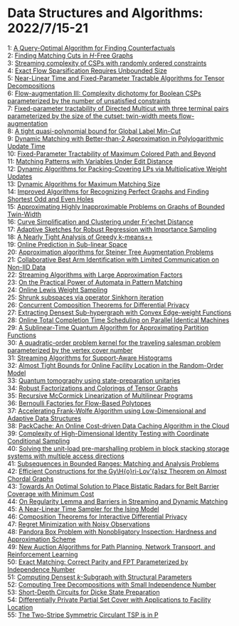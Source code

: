 # Data Structures and Algorithms: 2022/7/15-21  
1: [A Query-Optimal Algorithm for Finding Counterfactuals](https://doi.org/10.48550/arXiv.2207.07072)  
2: [Finding Matching Cuts in $H$-Free Graphs](https://doi.org/10.48550/arXiv.2207.07095)  
3: [Streaming complexity of CSPs with randomly ordered constraints](https://doi.org/10.48550/arXiv.2207.07158)  
4: [Exact Flow Sparsification Requires Unbounded Size](https://doi.org/10.48550/arXiv.2207.07363)  
5: [Near-Linear Time and Fixed-Parameter Tractable Algorithms for Tensor  Decompositions](https://doi.org/10.48550/arXiv.2207.07417)  
6: [Flow-augmentation III: Complexity dichotomy for Boolean CSPs  parameterized by the number of unsatisfied constraints](https://doi.org/10.48550/arXiv.2207.07422)  
7: [Fixed-parameter tractability of Directed Multicut with three terminal  pairs parameterized by the size of the cutset: twin-width meets  flow-augmentation](https://doi.org/10.48550/arXiv.2207.07425)  
8: [A tight quasi-polynomial bound for Global Label Min-Cut](https://doi.org/10.48550/arXiv.2207.07426)  
9: [Dynamic Matching with Better-than-2 Approximation in Polylogarithmic  Update Time](https://doi.org/10.48550/arXiv.2207.07438)  
10: [Fixed-Parameter Tractability of Maximum Colored Path and Beyond](https://doi.org/10.48550/arXiv.2207.07449)  
11: [Matching Patterns with Variables Under Edit Distance](https://doi.org/10.48550/arXiv.2207.07477)  
12: [Dynamic Algorithms for Packing-Covering LPs via Multiplicative Weight  Updates](https://doi.org/10.48550/arXiv.2207.07519)  
13: [Dynamic Algorithms for Maximum Matching Size](https://doi.org/10.48550/arXiv.2207.07607)  
14: [Improved Algorithms for Recognizing Perfect Graphs and Finding Shortest  Odd and Even Holes](https://doi.org/10.48550/arXiv.2207.07613)  
15: [Approximating Highly Inapproximable Problems on Graphs of Bounded  Twin-Width](https://doi.org/10.48550/arXiv.2207.07708)  
16: [Curve Simplification and Clustering under Fr\'echet Distance](https://doi.org/10.48550/arXiv.2207.07809)  
17: [Adaptive Sketches for Robust Regression with Importance Sampling](https://doi.org/10.48550/arXiv.2207.07822)  
18: [A Nearly Tight Analysis of Greedy k-means++](https://doi.org/10.48550/arXiv.2207.07949)  
19: [Online Prediction in Sub-linear Space](https://doi.org/10.48550/arXiv.2207.07974)  
20: [Approximation algorithms for Steiner Tree Augmentation Problems](https://doi.org/10.48550/arXiv.2207.07983)  
21: [Collaborative Best Arm Identification with Limited Communication on  Non-IID Data](https://doi.org/10.48550/arXiv.2207.08015)  
22: [Streaming Algorithms with Large Approximation Factors](https://doi.org/10.48550/arXiv.2207.08075)  
23: [On the Practical Power of Automata in Pattern Matching](https://doi.org/10.48550/arXiv.2207.08120)  
24: [Online Lewis Weight Sampling](https://doi.org/10.48550/arXiv.2207.08268)  
25: [Shrunk subspaces via operator Sinkhorn iteration](https://doi.org/10.48550/arXiv.2207.08311)  
26: [Concurrent Composition Theorems for Differential Privacy](https://doi.org/10.48550/arXiv.2207.08335)  
27: [Extracting Densest Sub-hypergraph with Convex Edge-weight Functions](https://doi.org/10.48550/arXiv.2207.08340)  
28: [Online Total Completion Time Scheduling on Parallel Identical Machines](https://doi.org/10.48550/arXiv.2207.08550)  
29: [A Sublinear-Time Quantum Algorithm for Approximating Partition Functions](https://doi.org/10.48550/arXiv.2207.08643)  
30: [A quadratic-order problem kernel for the traveling salesman problem  parameterized by the vertex cover number](https://doi.org/10.48550/arXiv.2207.08678)  
31: [Streaming Algorithms for Support-Aware Histograms](https://doi.org/10.48550/arXiv.2207.08686)  
32: [Almost Tight Bounds for Online Facility Location in the Random-Order  Model](https://doi.org/10.48550/arXiv.2207.08783)  
33: [Quantum tomography using state-preparation unitaries](https://doi.org/10.48550/arXiv.2207.08800)  
34: [Robust Factorizations and Colorings of Tensor Graphs](https://doi.org/10.48550/arXiv.2207.08913)  
35: [Recursive McCormick Linearization of Multilinear Programs](https://doi.org/10.48550/arXiv.2207.08955)  
36: [Bernoulli Factories for Flow-Based Polytopes](https://doi.org/10.48550/arXiv.2207.08965)  
37: [Accelerating Frank-Wolfe Algorithm using Low-Dimensional and Adaptive  Data Structures](https://doi.org/10.48550/arXiv.2207.09002)  
38: [PackCache: An Online Cost-driven Data Caching Algorithm in the Cloud](https://doi.org/10.48550/arXiv.2207.09035)  
39: [Complexity of High-Dimensional Identity Testing with Coordinate  Conditional Sampling](https://doi.org/10.48550/arXiv.2207.09102)  
40: [Solving the unit-load pre-marshalling problem in block stacking storage  systems with multiple access directions](https://doi.org/10.48550/arXiv.2207.09118)  
41: [Subsequences in Bounded Ranges: Matching and Analysis Problems](https://doi.org/10.48550/arXiv.2207.09201)  
42: [Efficient Constructions for the Gy\H{o}ri-Lov\'{a}sz Theorem on Almost  Chordal Graphs](https://doi.org/10.48550/arXiv.2207.09262)  
43: [Towards An Optimal Solution to Place Bistatic Radars for Belt Barrier  Coverage with Minimum Cost](https://doi.org/10.48550/arXiv.2207.11818)  
44: [On Regularity Lemma and Barriers in Streaming and Dynamic Matching](https://doi.org/10.48550/arXiv.2207.09354)  
45: [A Near-Linear Time Sampler for the Ising Model](https://doi.org/10.48550/arXiv.2207.09391)  
46: [Composition Theorems for Interactive Differential Privacy](https://doi.org/10.48550/arXiv.2207.09397)  
47: [Regret Minimization with Noisy Observations](https://doi.org/10.48550/arXiv.2207.09435)  
48: [Pandora Box Problem with Nonobligatory Inspection: Hardness and  Approximation Scheme](https://doi.org/10.48550/arXiv.2207.09545)  
49: [New Auction Algorithms for Path Planning, Network Transport, and  Reinforcement Learning](https://doi.org/10.48550/arXiv.2207.09588)  
50: [Exact Matching: Correct Parity and FPT Parameterized by Independence  Number](https://doi.org/10.48550/arXiv.2207.09797)  
51: [Computing Densest $k$-Subgraph with Structural Parameters](https://doi.org/10.48550/arXiv.2207.09803)  
52: [Computing Tree Decompositions with Small Independence Number](https://doi.org/10.48550/arXiv.2207.09993)  
53: [Short-Depth Circuits for Dicke State Preparation](https://doi.org/10.48550/arXiv.2207.09998)  
54: [Differentially Private Partial Set Cover with Applications to Facility  Location](https://doi.org/10.48550/arXiv.2207.10240)  
55: [The Two-Stripe Symmetric Circulant TSP is in P](https://doi.org/10.48550/arXiv.2207.10254)  